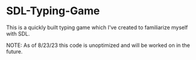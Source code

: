 # SDL-Typing-Game
This is a quickly built typing game which I've created to familiarize myself with SDL. 

NOTE: As of 8/23/23 this code is unoptimized and will be worked on in the future.
